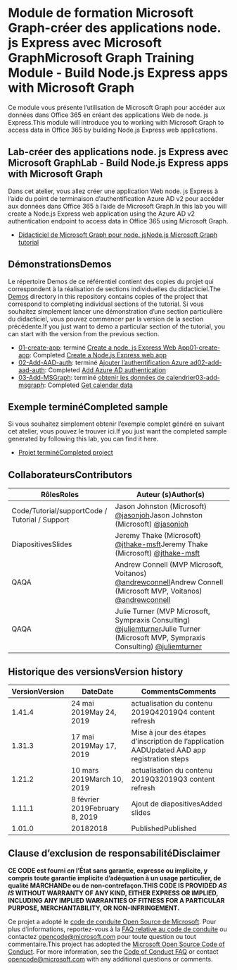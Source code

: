 # <a name="microsoft-graph-training-module---build-nodejs-express-apps-with-microsoft-graph"></a><span data-ttu-id="cd384-101">Module de formation Microsoft Graph-créer des applications node. js Express avec Microsoft Graph</span><span class="sxs-lookup"><span data-stu-id="cd384-101">Microsoft Graph Training Module - Build Node.js Express apps with Microsoft Graph</span></span>

<span data-ttu-id="cd384-102">Ce module vous présente l’utilisation de Microsoft Graph pour accéder aux données dans Office 365 en créant des applications Web de node. js Express.</span><span class="sxs-lookup"><span data-stu-id="cd384-102">This module will introduce you to working with Microsoft Graph to access data in Office 365 by building Node.js Express web applications.</span></span>

## <a name="lab---build-nodejs-express-apps-with-microsoft-graph"></a><span data-ttu-id="cd384-103">Lab-créer des applications node. js Express avec Microsoft Graph</span><span class="sxs-lookup"><span data-stu-id="cd384-103">Lab - Build Node.js Express apps with Microsoft Graph</span></span>

<span data-ttu-id="cd384-104">Dans cet atelier, vous allez créer une application Web node. js Express à l’aide du point de terminaison d’authentification Azure AD v2 pour accéder aux données dans Office 365 à l’aide de Microsoft Graph.</span><span class="sxs-lookup"><span data-stu-id="cd384-104">In this lab you will create a Node.js Express web application using the Azure AD v2 authentication endpoint to access data in Office 365 using Microsoft Graph.</span></span>

- [<span data-ttu-id="cd384-105">Didacticiel de Microsoft Graph pour node. js</span><span class="sxs-lookup"><span data-stu-id="cd384-105">Node.js Microsoft Graph tutorial</span></span>](https://docs.microsoft.com/graph/training/node-tutorial)

## <a name="demos"></a><span data-ttu-id="cd384-106">Démonstrations</span><span class="sxs-lookup"><span data-stu-id="cd384-106">Demos</span></span>

<span data-ttu-id="cd384-107">Le [](./Demos) répertoire Demos de ce référentiel contient des copies du projet qui correspondent à la réalisation de sections individuelles du didacticiel.</span><span class="sxs-lookup"><span data-stu-id="cd384-107">The [Demos](./Demos) directory in this repository contains copies of the project that correspond to completing individual sections of the tutorial.</span></span> <span data-ttu-id="cd384-108">Si vous souhaitez simplement lancer une démonstration d’une section particulière du didacticiel, vous pouvez commencer par la version de la section précédente.</span><span class="sxs-lookup"><span data-stu-id="cd384-108">If you just want to demo a particular section of the tutorial, you can start with the version from the previous section.</span></span>

- <span data-ttu-id="cd384-109">[01-create-app](Demos/01-create-app): terminé [Create a node. js Express Web App](https://docs.microsoft.com/graph/training/node-tutorial?tutorial-step=1)</span><span class="sxs-lookup"><span data-stu-id="cd384-109">[01-create-app](Demos/01-create-app): Completed [Create a Node.js Express web app](https://docs.microsoft.com/graph/training/node-tutorial?tutorial-step=1)</span></span>
- <span data-ttu-id="cd384-110">[02-Add-AAD-auth](Demos/02-add-aad-auth): terminé [Ajouter l’authentification Azure ad](https://docs.microsoft.com/graph/training/node-tutorial?tutorial-step=3)</span><span class="sxs-lookup"><span data-stu-id="cd384-110">[02-add-aad-auth](Demos/02-add-aad-auth): Completed [Add Azure AD authentication](https://docs.microsoft.com/graph/training/node-tutorial?tutorial-step=3)</span></span>
- <span data-ttu-id="cd384-111">[03-Add-MSGraph](Demos/03-add-msgraph): terminé [obtenir les données de calendrier](https://docs.microsoft.com/graph/training/node-tutorial?tutorial-step=4)</span><span class="sxs-lookup"><span data-stu-id="cd384-111">[03-add-msgraph](Demos/03-add-msgraph): Completed [Get calendar data](https://docs.microsoft.com/graph/training/node-tutorial?tutorial-step=4)</span></span>

## <a name="completed-sample"></a><span data-ttu-id="cd384-112">Exemple terminé</span><span class="sxs-lookup"><span data-stu-id="cd384-112">Completed sample</span></span>

<span data-ttu-id="cd384-113">Si vous souhaitez simplement obtenir l’exemple complet généré en suivant cet atelier, vous pouvez le trouver ici.</span><span class="sxs-lookup"><span data-stu-id="cd384-113">If you just want the completed sample generated by following this lab, you can find it here.</span></span>

- [<span data-ttu-id="cd384-114">Projet terminé</span><span class="sxs-lookup"><span data-stu-id="cd384-114">Completed project</span></span>](Demos/03-add-msgraph)

## <a name="contributors"></a><span data-ttu-id="cd384-115">Collaborateurs</span><span class="sxs-lookup"><span data-stu-id="cd384-115">Contributors</span></span>

|           <span data-ttu-id="cd384-116">Rôles</span><span class="sxs-lookup"><span data-stu-id="cd384-116">Roles</span></span>            |                                           <span data-ttu-id="cd384-117">Auteur (s)</span><span class="sxs-lookup"><span data-stu-id="cd384-117">Author(s)</span></span>                                           |
| -------------------------- | --------------------------------------------------------------------------------------------- |
| <span data-ttu-id="cd384-118">Code/Tutorial/support</span><span class="sxs-lookup"><span data-stu-id="cd384-118">Code / Tutorial  / Support</span></span> | <span data-ttu-id="cd384-119">Jason Johnston (Microsoft) [@jasonjoh](//github.com/jasonjoh)</span><span class="sxs-lookup"><span data-stu-id="cd384-119">Jason Johnston (Microsoft) [@jasonjoh](//github.com/jasonjoh)</span></span>                                 |
| <span data-ttu-id="cd384-120">Diapositives</span><span class="sxs-lookup"><span data-stu-id="cd384-120">Slides</span></span>                     | <span data-ttu-id="cd384-121">Jeremy Thake (Microsoft) [@jthake-msft](//github.com/jthake-msft)</span><span class="sxs-lookup"><span data-stu-id="cd384-121">Jeremy Thake (Microsoft) [@jthake-msft](//github.com/jthake-msft)</span></span>                             |
| <span data-ttu-id="cd384-122">QA</span><span class="sxs-lookup"><span data-stu-id="cd384-122">QA</span></span>                         | <span data-ttu-id="cd384-123">Andrew Connell (MVP Microsoft, Voitanos) [@andrewconnell](//github.com/andrewconnell)</span><span class="sxs-lookup"><span data-stu-id="cd384-123">Andrew Connell (Microsoft MVP, Voitanos) [@andrewconnell](//github.com/andrewconnell)</span></span>         |
| <span data-ttu-id="cd384-124">QA</span><span class="sxs-lookup"><span data-stu-id="cd384-124">QA</span></span>                         | <span data-ttu-id="cd384-125">Julie Turner (MVP Microsoft, Sympraxis Consulting) [@juliemturner](//github.com/juliemturner)</span><span class="sxs-lookup"><span data-stu-id="cd384-125">Julie Turner (Microsoft MVP, Sympraxis Consulting) [@juliemturner](//github.com/juliemturner)</span></span> |

## <a name="version-history"></a><span data-ttu-id="cd384-126">Historique des versions</span><span class="sxs-lookup"><span data-stu-id="cd384-126">Version history</span></span>

| <span data-ttu-id="cd384-127">Version</span><span class="sxs-lookup"><span data-stu-id="cd384-127">Version</span></span> |       <span data-ttu-id="cd384-128">Date</span><span class="sxs-lookup"><span data-stu-id="cd384-128">Date</span></span>       |              <span data-ttu-id="cd384-129">Comments</span><span class="sxs-lookup"><span data-stu-id="cd384-129">Comments</span></span>              |
| ------- | ---------------- | ---------------------------------- |
| <span data-ttu-id="cd384-130">1.4</span><span class="sxs-lookup"><span data-stu-id="cd384-130">1.4</span></span>     | <span data-ttu-id="cd384-131">24 mai 2019</span><span class="sxs-lookup"><span data-stu-id="cd384-131">May 24, 2019</span></span>     | <span data-ttu-id="cd384-132">actualisation du contenu 2019Q4</span><span class="sxs-lookup"><span data-stu-id="cd384-132">2019Q4 content refresh</span></span>             |
| <span data-ttu-id="cd384-133">1.3</span><span class="sxs-lookup"><span data-stu-id="cd384-133">1.3</span></span>     | <span data-ttu-id="cd384-134">17 mai 2019</span><span class="sxs-lookup"><span data-stu-id="cd384-134">May 17, 2019</span></span>     | <span data-ttu-id="cd384-135">Mise à jour des étapes d’inscription de l’application AAD</span><span class="sxs-lookup"><span data-stu-id="cd384-135">Updated AAD app registration steps</span></span> |
| <span data-ttu-id="cd384-136">1.2</span><span class="sxs-lookup"><span data-stu-id="cd384-136">1.2</span></span>     | <span data-ttu-id="cd384-137">10 mars 2019</span><span class="sxs-lookup"><span data-stu-id="cd384-137">March 10, 2019</span></span>   | <span data-ttu-id="cd384-138">actualisation du contenu 2019Q3</span><span class="sxs-lookup"><span data-stu-id="cd384-138">2019Q3 content refresh</span></span>             |
| <span data-ttu-id="cd384-139">1.1</span><span class="sxs-lookup"><span data-stu-id="cd384-139">1.1</span></span>     | <span data-ttu-id="cd384-140">8 février 2019</span><span class="sxs-lookup"><span data-stu-id="cd384-140">February 8, 2019</span></span> | <span data-ttu-id="cd384-141">Ajout de diapositives</span><span class="sxs-lookup"><span data-stu-id="cd384-141">Added slides</span></span>                       |
| <span data-ttu-id="cd384-142">1.0</span><span class="sxs-lookup"><span data-stu-id="cd384-142">1.0</span></span>     | <span data-ttu-id="cd384-143">2018</span><span class="sxs-lookup"><span data-stu-id="cd384-143">2018</span></span>             | <span data-ttu-id="cd384-144">Published</span><span class="sxs-lookup"><span data-stu-id="cd384-144">Published</span></span>                          |

## <a name="disclaimer"></a><span data-ttu-id="cd384-145">Clause d’exclusion de responsabilité</span><span class="sxs-lookup"><span data-stu-id="cd384-145">Disclaimer</span></span>

<span data-ttu-id="cd384-146">**CE CODE est fourni *en* l’État sans garantie, expresse ou implicite, y compris toute garantie implicite d’adéquation à un usage particulier, de qualité MARCHANDe ou de non-contrefaçon.**</span><span class="sxs-lookup"><span data-stu-id="cd384-146">**THIS CODE IS PROVIDED *AS IS* WITHOUT WARRANTY OF ANY KIND, EITHER EXPRESS OR IMPLIED, INCLUDING ANY IMPLIED WARRANTIES OF FITNESS FOR A PARTICULAR PURPOSE, MERCHANTABILITY, OR NON-INFRINGEMENT.**</span></span>

<span data-ttu-id="cd384-p102">Ce projet a adopté le [code de conduite Open Source de Microsoft](https://opensource.microsoft.com/codeofconduct/). Pour plus d’informations, reportez-vous à la [FAQ relative au code de conduite](https://opensource.microsoft.com/codeofconduct/faq/) ou contactez [opencode@microsoft.com](mailto:opencode@microsoft.com) pour toute question ou tout commentaire.</span><span class="sxs-lookup"><span data-stu-id="cd384-p102">This project has adopted the [Microsoft Open Source Code of Conduct](https://opensource.microsoft.com/codeofconduct/). For more information, see the [Code of Conduct FAQ](https://opensource.microsoft.com/codeofconduct/faq/) or contact [opencode@microsoft.com](mailto:opencode@microsoft.com) with any additional questions or comments.</span></span>